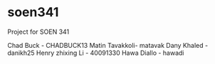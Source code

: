# soen341
Project for SOEN 341




Chad Buck - CHADBUCK13
Matin Tavakkoli- matavak
Dany Khaled - danikh25
Henry zhixing Li - 40091330
Hawa Diallo - hawadi
